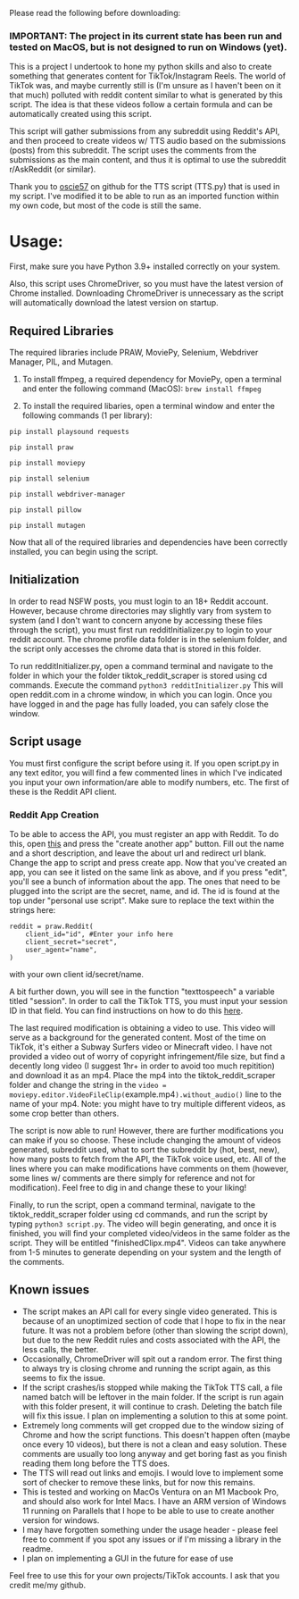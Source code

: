 Please read the following before downloading:

### IMPORTANT: The project in its current state has been run and tested on MacOS, but is not designed to run on Windows (yet).

This is a project I undertook to hone my python skills and also to create something that generates content for TikTok/Instagram Reels. The world of TikTok was, and maybe currently still is (I'm unsure as I haven't been on it that much) polluted with reddit content similar to what is generated by this script. The idea is that these videos follow a certain formula and can be automatically created using this script.

This script will gather submissions from any subreddit using Reddit's API, and then proceed to create videos w/ TTS audio based on the submissions (posts) from this subreddit. The script uses the comments from the submissions as the main content, and thus it is optimal to use the subreddit r/AskReddit (or similar).

Thank you to [oscie57](https://github.com/oscie57) on github for the TTS script (TTS.py) that is used in my script. I've modified it to be able to run as an imported function within my own code, but most of the code is still the same.

# Usage:

First, make sure you have Python 3.9+ installed correctly on your system.

Also, this script uses ChromeDriver, so you must have the latest version of Chrome installed. Downloading ChromeDriver is unnecessary as the script will automatically download the latest version on startup.

## Required Libraries

The required libraries include PRAW, MoviePy, Selenium, Webdriver Manager, PIL, and Mutagen.

1. To install ffmpeg, a required dependency for MoviePy, open a terminal and enter the following command (MacOS):
`brew install ffmpeg`

2. To install the required libaries, open a terminal window and enter the following commands (1 per library):
```
pip install playsound requests
```
```
pip install praw
``` 
```
pip install moviepy
```
```
pip install selenium
```
```
pip install webdriver-manager
```
```
pip install pillow
```
```
pip install mutagen
```

Now that all of the required libraries and dependencies have been correctly installed, you can begin using the script.

## Initialization
In order to read NSFW posts, you must login to an 18+ Reddit account. However, because chrome directories may slightly vary from system to system (and I don't want to concern anyone by accessing these files through the script), you must first run redditInitializer.py to login to your reddit account. The chrome profile data folder is in the selenium folder, and the script only accesses the chrome data that is stored in this folder.

To run redditInitializer.py, open a command terminal and navigate to the folder in which your the folder tiktok_reddit_scraper is stored using cd commands. Execute the command
`python3 redditInitializer.py`
This will open reddit.com in a chrome window, in which you can login. Once you have logged in and the page has fully loaded, you can safely close the window.

## Script usage
You must first configure the script before using it. If you open script.py in any text editor, you will find a few commented lines in which I've indicated you input your own information/are able to modify numbers, etc. The first of these is the Reddit API client. 

### Reddit App Creation
To be able to access the API, you must register an app with Reddit. To do this, open [this](https://www.reddit.com/prefs/apps/) and press the "create another app" button. Fill out the name and a short description, and leave the about url and redirect url blank. Change the app to script and press create app. Now that you've created an app, you can see it listed on the same link as above, and if you press "edit", you'll see a bunch of information about the app. The ones that need to be plugged into the script are the secret, name, and id. The id is found at the top under "personal use script". Make sure to replace the text within the strings here: 
```
reddit = praw.Reddit(
    client_id="id", #Enter your info here
    client_secret="secret",
    user_agent="name",
)
```
with your own client id/secret/name.

A bit further down, you will see in the function "texttospeech" a variable titled "session". In order to call the TikTok TTS, you must input your session ID in that field. You can find instructions on how to do this [here](https://github.com/oscie57/tiktok-voice/wiki/Obtaining-SessionID).

The last required modification is obtaining a video to use. This video will serve as a background for the generated content. Most of the time on TikTok, it's either a Subway Surfers video or Minecraft video. I have not provided a video out of worry of copyright infringement/file size, but find a decently long video (I suggest 1hr+ in order to avoid too much repitition) and download it as an mp4. Place the mp4 into the tiktok_reddit_scraper folder and change the string in the `video = moviepy.editor.VideoFileClip(`example.mp4`).without_audio()` line to the name of your mp4. Note: you might have to try multiple different videos, as some crop better than others.

The script is now able to run! However, there are further modifications you can make if you so choose. These include changing the amount of videos generated, subreddit used, what to sort the subreddit by (hot, best, new), how many posts to fetch from the API, the TikTok voice used, etc. All of the lines where you can make modifications have comments on them (however, some lines w/ comments are there simply for reference and not for modification). Feel free to dig in and change these to your liking!

Finally, to run the script, open a command terminal, navigate to the tiktok_reddit_scraper folder using cd commands, and run the script by typing
`python3 script.py`.
The video will begin generating, and once it is finished, you will find your completed video/videos in the same folder as the script. They will be entitled "finishedClipx.mp4". Videos can take anywhere from 1-5 minutes to generate depending on your system and the length of the comments.

## Known issues
- The script makes an API call for every single video generated. This is because of an unoptimized section of code that I hope to fix in the near future. It was not a problem before (other than slowing the script down), but due to the new Reddit rules and costs associated with the API, the less calls, the better.
- Occasionally, ChromeDriver will spit out a random error. The first thing to always try is closing chrome and running the script again, as this seems to fix the issue.
- If the script crashes/is stopped while making the TikTok TTS call, a file named batch will be leftover in the main folder. If the script is run again with this folder present, it will continue to crash. Deleting the batch file will fix this issue. I plan on implementing a solution to this at some point.
- Extremely long comments will get cropped due to the window sizing of Chrome and how the script functions. This doesn't happen often (maybe once every 10 videos), but there is not a clean and easy solution. These comments are usually too long anyway and get boring fast as you finish reading them long before the TTS does.
- The TTS will read out links and emojis. I would love to implement some sort of checker to remove these links, but for now this remains.
- This is tested and working on MacOs Ventura on an M1 Macbook Pro, and should also work for Intel Macs. I have an ARM version of Windows 11 running on Parallels that I hope to be able to use to create another version for windows.
- I may have forgotten something under the usage header - please feel free to comment if you spot any issues or if I'm missing a library in the readme.
- I plan on implementing a GUI in the future for ease of use

Feel free to use this for your own projects/TikTok accounts. I ask that you credit me/my github.
